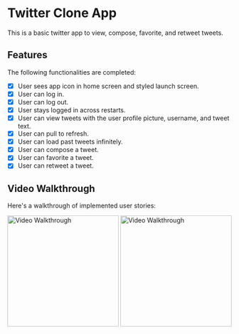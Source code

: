 # Twitter Clone App

This is a basic twitter app to view, compose, favorite, and retweet tweets.

## Features

The following functionalities are completed:

- [x] User sees app icon in home screen and styled launch screen. 
- [x] User can log in. 
- [x] User can log out. 
- [x] User stays logged in across restarts. 
- [x] User can view tweets with the user profile picture, username, and tweet text. 
- [x] User can pull to refresh.
- [x] User can load past tweets infinitely. 
- [x] User can compose a tweet. 
- [x] User can favorite a tweet. 
- [x] User can retweet a tweet.

## Video Walkthrough

Here's a walkthrough of implemented user stories:

<img src='https://github.com/khamitov527/twitter_ios_starter/blob/main/twitter_ios_starter.gif' title='Video Walkthrough 1' width=250 alt='Video Walkthrough' />

<img src='https://github.com/khamitov527/twitter_ios_starter/blob/main/twitter_ios_starter2.gif' title='Video Walkthrough 2' width='250' alt='Video Walkthrough' />


